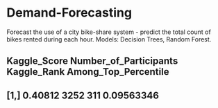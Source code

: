 # Demand-Forecasting
Forecast the use of a city bike-share system - predict the total count of bikes rented during each hour. Models: Decision Trees, Random Forest.

##      Kaggle_Score Number_of_Participants Kaggle_Rank Among_Top_Percentile
## [1,]      0.40812                   3252         311           0.09563346
